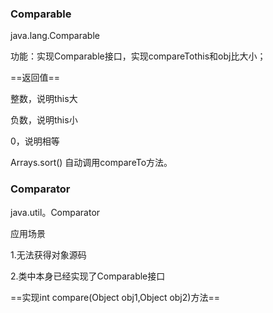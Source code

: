 ### Comparable

java.lang.Comparable

功能：实现Comparable接口，实现compareTothis和obj比大小；

==返回值==

整数，说明this大

负数，说明this小

0，说明相等



Arrays.sort() 自动调用compareTo方法。





### Comparator

java.util。Comparator

应用场景

1.无法获得对象源码

2.类中本身已经实现了Comparable接口

==实现int compare(Object obj1,Object obj2)方法==